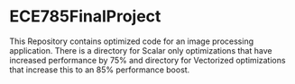# ECE785FinalProject
This Repository contains optimized code for an image processing application. There is a directory for Scalar only optimizations that have increased performance by 75% and directory for Vectorized optimizations that increase this to an 85% performance boost.
